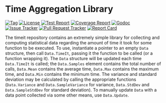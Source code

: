 Time Aggregation Library
========================

[![Tag](https://img.shields.io/github/tag/klmitch/timeit.svg)](https://github.com/klmitch/timeit/tags)
[![License](https://img.shields.io/hexpm/l/plug.svg)](https://github.com/klmitch/timeit/blob/master/LICENSE)
[![Test Report](https://travis-ci.org/klmitch/timeit.svg?branch=master)](https://travis-ci.org/klmitch/timeit)
[![Coverage Report](https://coveralls.io/repos/github/klmitch/timeit/badge.svg?branch=master)](https://coveralls.io/github/klmitch/timeit?branch=master)
[![Godoc](https://godoc.org/github.com/klmitch/timeit?status.svg)](http://godoc.org/github.com/klmitch/timeit)
[![Issue Tracker](https://img.shields.io/github/issues/klmitch/timeit.svg)](https://github.com/klmitch/timeit/issues)
[![Pull Request Tracker](https://img.shields.io/github/issues-pr/klmitch/timeit.svg)](https://github.com/klmitch/timeit/pulls)
[![Report Card](https://goreportcard.com/badge/github.com/klmitch/timeit)](https://goreportcard.com/report/github.com/klmitch/timeit)

The timeit repository contains an extremely simple library for collecting and computing statistical data regarding the amount of time it took for some function to be executed. To use, instantiate a pointer to an empty `Data` structure, then call `Data.TimeIt`, passing it the function to be called (or a function wrapping it). The `Data` structure will be updated each time `Data.TimeIt` is called; the `Data.Samples` element contains the total number of calls, `Data.Mean` contains the average time, `Data.Max` contains the maximum time, and `Data.Min` contains the minimum time. The variance and standard deviation may be calculated by calling the appropriate functions (`Data.Variance` and `Data.SampleVariance` for variance, `Data.StdDev` and `Data.SampleStdDev` for standard deviation). To manually update `Data` with a data point collected via some other means, use `Data.Update`.
